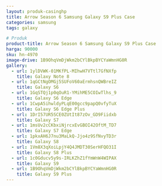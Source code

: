 ```yaml
---
layout: produk-casinghp
title: Arrow Season 6 Samsung Galaxy S9 Plus Case
categories: samsung
tags: galaxy

# Produk
product-title: Arrow Season 6 Samsung Galaxy S9 Plus Case
harga: 90000
sku: hn-4970
image-drive: 1B9OhqVmDjWkm2bCYlBkpBYCYaWmnHG0R
gallery:
  - url: 1ylDVWK-01MKfPL-MIhwH7VTtl7GfNXfp
    title: Galaxy Note 8
  - url: 1qGCtNgOMGj5SUFoV60aErmhsnQWBreIZ
    title: Galaxy S6
  - url: 1GqSTQj1p0qOuR1-YMihME5COIwTlhs_9
    title: Galaxy S6 Edge
  - url: 1CwpA5ihwldyPLqE00gcc9papQ0vfyTuX
    title: Galaxy S6 Edge Plus
  - url: 1DrI57UR5SCE0ZUtIt87zOv_GD9Fiidxb
    title: Galaxy S7
  - url: 1msUv2cCKbxiNjrcxEvGBOI42OftM_TD7
    title: Galaxy S7 Edge
  - url: 1pkxAH6J7nu3MaLkQ-Jjo4z9SfNvyTD3r
    title: Galaxy S8
  - url: 1Vm8X3qXoiLpjY4Q4JMDT30SerHFQO31I
    title: Galaxy S8 Plus
  - url: 1c0Gducv5y9s-IRLKZhZ1fYmWnW4WIPAX
    title: Galaxy S9
  - url: 1B9OhqVmDjWkm2bCYlBkpBYCYaWmnHG0R
    title: Galaxy S9 Plus
---
```


